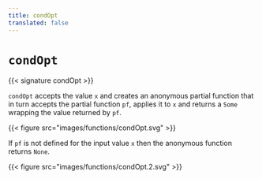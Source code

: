 ```yaml
---
title: condOpt
translated: false
---
```


# `condOpt`

{{< signature condOpt >}}

`condOpt` accepts the value `x` and creates an anonymous partial function that in
turn accepts the partial function `pf`, applies it to `x` and returns a `Some`
wrapping the value returned by `pf`.

{{< figure src="images/functions/condOpt.svg" >}}

If `pf` is not defined for the input value `x` then the anonymous function
returns `None`.

{{< figure src="images/functions/condOpt.2.svg" >}}
